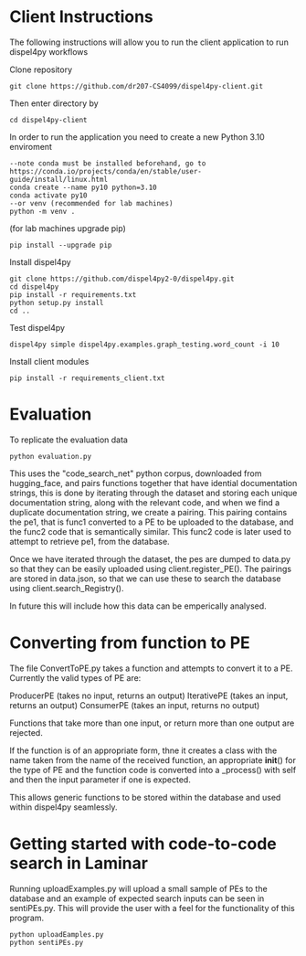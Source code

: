 # Client Instructions 

The following instructions will allow you to run the client application to run dispel4py workflows 

Clone repository 
```
git clone https://github.com/dr207-CS4099/dispel4py-client.git
```
Then enter directory by 
```
cd dispel4py-client
```
In order to run the application you need to create a new Python 3.10 enviroment 
```
--note conda must be installed beforehand, go to https://conda.io/projects/conda/en/stable/user-guide/install/linux.html
conda create --name py10 python=3.10
conda activate py10
--or venv (recommended for lab machines)
python -m venv .
```
(for lab machines upgrade pip)
```
pip install --upgrade pip
```

Install dispel4py 
```
git clone https://github.com/dispel4py2-0/dispel4py.git
cd dispel4py
pip install -r requirements.txt
python setup.py install
cd ..
```
Test dispel4py 
```
dispel4py simple dispel4py.examples.graph_testing.word_count -i 10
```
Install client modules
```
pip install -r requirements_client.txt
```

# Evaluation
To replicate the evaluation data
```
python evaluation.py
```
This uses the "code_search_net" python corpus, downloaded from hugging_face, and pairs functions together that have idential documentation strings, this is done by iterating through the dataset and storing each unique documentation string, along with the relevant code, and when we find a duplicate documentation string, we create a pairing. This pairing contains the pe1, that is func1 converted to a PE to be uploaded to the database, and the func2 code that is semantically similar. This func2 code is later used to attempt to retrieve pe1, from the database.

Once we have iterated through the dataset, the pes are dumped to data.py so that they can be easily uploaded using client.register_PE(). The pairings are stored in data.json, so that we can use these to search the database using client.search_Registry().

In future this will include how this data can be emperically analysed.


# Converting from function to PE
The file ConvertToPE.py takes a function and attempts to convert it to a PE. Currently the valid types of PE are: 

ProducerPE (takes no input, returns an output)
IterativePE (takes an input, returns an output)
ConsumerPE (takes an input, returns no output)

Functions that take more than one input, or return more than one output are rejected.

If the function is of an appropriate form, thne it creates a class with the name taken from the name of the received function, an appropriate __init__() for the type of PE and the function code is converted into a _process() with self and then the input parameter if one is expected.

This allows generic functions to be stored within the database and used within dispel4py seamlessly.


# Getting started with code-to-code search in Laminar
Running uploadExamples.py will upload a small sample of PEs to the database and an example of expected search inputs can be seen in sentiPEs.py. This will provide the user with a feel for the functionality of this program.


```
python uploadEamples.py
python sentiPEs.py
```